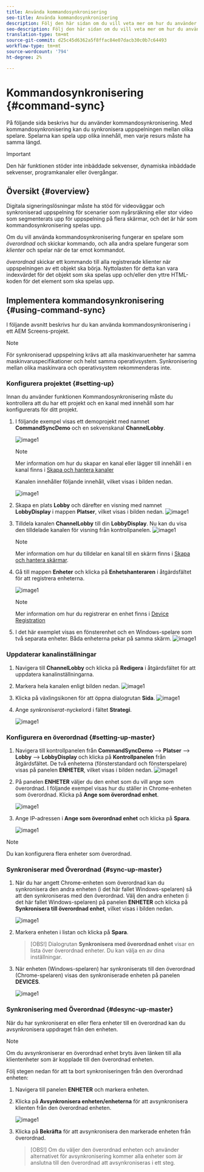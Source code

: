 ```yaml
---
title: Använda kommandosynkronisering
seo-title: Använda kommandosynkronisering
description: Följ den här sidan om du vill veta mer om hur du använder kommandosynkronisering.
seo-description: Följ den här sidan om du vill veta mer om hur du använder kommandosynkronisering.
translation-type: tm+mt
source-git-commit: d25c45d6362a5f8ffac84e07dacb30c0b7c64493
workflow-type: tm+mt
source-wordcount: '794'
ht-degree: 2%

---
```



# Kommandosynkronisering {#command-sync}

På följande sida beskrivs hur du använder kommandosynkronisering. Med kommandosynkronisering kan du synkronisera uppspelningen mellan olika spelare. Spelarna kan spela upp olika innehåll, men varje resurs måste ha samma längd.

>[!IMPORTANT]
>
>Den här funktionen stöder inte inbäddade sekvenser, dynamiska inbäddade sekvenser, programkanaler eller övergångar.

## Översikt {#overview}

Digitala signeringslösningar måste ha stöd för videoväggar och synkroniserad uppspelning för scenarier som nyårsräkning eller stor video som segmenterats upp för uppspelning på flera skärmar, och det är här som kommandosynkronisering spelas upp.

Om du vill använda kommandosynkronisering fungerar en spelare som *överordnad* och skickar kommando, och alla andra spelare fungerar som *klienter* och spelar när de tar emot kommandot.

*överordnad* skickar ett kommando till alla registrerade klienter när uppspelningen av ett objekt ska börja. Nyttolasten för detta kan vara indexvärdet för det objekt som ska spelas upp och/eller den yttre HTML-koden för det element som ska spelas upp.

## Implementera kommandosynkronisering {#using-command-sync}

I följande avsnitt beskrivs hur du kan använda kommandosynkronisering i ett AEM Screens-projekt.

>[!NOTE]
>
>För synkroniserad uppspelning krävs att alla maskinvaruenheter har samma maskinvaruspecifikationer och helst samma operativsystem. Synkronisering mellan olika maskinvara och operativsystem rekommenderas inte.

### Konfigurera projektet {#setting-up}

Innan du använder funktionen Kommandosynkronisering måste du kontrollera att du har ett projekt och en kanal med innehåll som har konfigurerats för ditt projekt.

1. I följande exempel visas ett demoprojekt med namnet **CommandSyncDemo** och en sekvenskanal **ChannelLobby**.

   ![image1](assets/command-sync/command-sync1-1.png)

   >[!NOTE]
   >
   >Mer information om hur du skapar en kanal eller lägger till innehåll i en kanal finns i [Skapa och hantera kanaler](/help/user-guide/managing-channels.md)

   Kanalen innehåller följande innehåll, vilket visas i bilden nedan.

   ![image1](assets/command-sync/command-sync2-1.png)

1. Skapa en plats **Lobby** och därefter en visning med namnet **LobbyDisplay** i mappen **Platser**, vilket visas i bilden nedan.
   ![image1](assets/command-sync/command-sync3-1.png)

1. Tilldela kanalen **ChannelLobby** till din **LobbyDisplay**. Nu kan du visa den tilldelade kanalen för visning från kontrollpanelen.
   ![image1](assets/command-sync/command-sync4-1.png)

   >[!NOTE]
   >
   >Mer information om hur du tilldelar en kanal till en skärm finns i [Skapa och hantera skärmar](/help/user-guide/managing-displays.md).

1. Gå till mappen **Enheter** och klicka på **Enhetshanteraren** i åtgärdsfältet för att registrera enheterna.

   ![image1](assets/command-sync5.png)

   >[!NOTE]
   >
   >Mer information om hur du registrerar en enhet finns i [Device Registration](/help/user-guide/device-registration.md)

1. I det här exemplet visas en fönsterenhet och en Windows-spelare som två separata enheter. Båda enheterna pekar på samma skärm.
   ![image1](assets/command-sync6.png)

### Uppdaterar kanalinställningar

1. Navigera till **ChannelLobby** och klicka på **Redigera** i åtgärdsfältet för att uppdatera kanalinställningarna.

1. Markera hela kanalen enligt bilden nedan.
   ![image1](assets/command-sync/command-sync7-1.png)

1. Klicka på växlingsikonen för att öppna dialogrutan **Sida**.
   ![image1](assets/command-sync/command-sync8-1.png)

1. Ange *synkroniserat*-nyckelord i fältet **Strategi**.

   ![image1](assets/command-sync/command-sync9-1.png)


### Konfigurera en överordnad {#setting-up-master}

1. Navigera till kontrollpanelen från **CommandSyncDemo** —> **Platser** —> **Lobby** —> **LobbyDisplay** och klicka på **Kontrollpanelen** från åtgärdsfältet.
De två enheterna (fönsterstandard och fönsterspelare) visas på panelen **ENHETER**, vilket visas i bilden nedan.
   ![image1](assets/command-sync/command-sync10-1.png)

1. På panelen **ENHETER** väljer du den enhet som du vill ange som överordnad. I följande exempel visas hur du ställer in Chrome-enheten som överordnad. Klicka på **Ange som överordnad enhet**.

   ![image1](assets/command-sync/command-sync11-1.png)

1. Ange IP-adressen i **Ange som överordnad enhet** och klicka på **Spara**.

   ![image1](assets/command-sync/command-sync12-1.png)

>[!NOTE]
>
>Du kan konfigurera flera enheter som överordnad.

### Synkroniserar med Överordnad {#sync-up-master}

1. När du har angett Chrome-enheten som överordnad kan du synkronisera den andra enheten (i det här fallet Windows-spelaren) så att den synkroniseras med den överordnad.
Välj den andra enheten (i det här fallet Windows-spelaren) på panelen **ENHETER** och klicka på **Synkronisera till överordnad enhet**, vilket visas i bilden nedan.

   ![image1](assets/command-sync/command-sync13-1.png)

1. Markera enheten i listan och klicka på **Spara**.

   >[OBS!]
   > Dialogrutan **Synkronisera med överordnad enhet** visar en lista över överordnad enheter. Du kan välja en av dina inställningar.

1. När enheten (Windows-spelaren) har synkroniserats till den överordnad (Chrome-spelaren) visas den synkroniserade enheten på panelen **DEVICES**.

   ![image1](assets/command-sync/command-sync14-1.png)

### Synkronisering med Överordnad {#desync-up-master}

När du har synkroniserat en eller flera enheter till en överordnad kan du avsynkronisera uppdraget från den enheten.

>[!NOTE]
>
>Om du avsynkroniserar en överordnad enhet bryts även länken till alla klientenheter som är kopplade till den överordnad enheten.

Följ stegen nedan för att ta bort synkroniseringen från den överordnad enheten:

1. Navigera till panelen **ENHETER** och markera enheten.

1. Klicka på **Avsynkronisera enheten/enheterna** för att avsynkronisera klienten från den överordnad enheten.

   ![image1](assets/command-sync/command-sync15-1.png)

1. Klicka på **Bekräfta** för att avsynkronisera den markerade enheten från överordnad.

   >[OBS!]
   > Om du väljer den överordnad enheten och använder alternativet för avsynkronisering kommer alla enheter som är anslutna till den överordnad att avsynkroniseras i ett steg.
